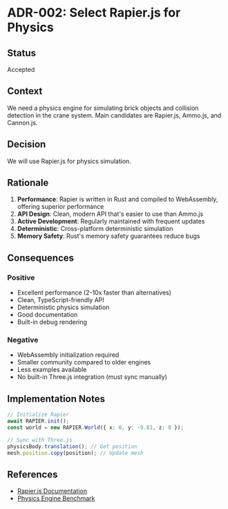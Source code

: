 # ADR-002: Select Rapier.js for Physics

## Status

Accepted

## Context

We need a physics engine for simulating brick objects and collision detection in the crane system. Main candidates are Rapier.js, Ammo.js, and Cannon.js.

## Decision

We will use Rapier.js for physics simulation.

## Rationale

1. **Performance**: Rapier is written in Rust and compiled to WebAssembly, offering superior performance
2. **API Design**: Clean, modern API that's easier to use than Ammo.js
3. **Active Development**: Regularly maintained with frequent updates
4. **Deterministic**: Cross-platform deterministic simulation
5. **Memory Safety**: Rust's memory safety guarantees reduce bugs

## Consequences

### Positive

- Excellent performance (2-10x faster than alternatives)
- Clean, TypeScript-friendly API
- Deterministic physics simulation
- Good documentation
- Built-in debug rendering

### Negative

- WebAssembly initialization required
- Smaller community compared to older engines
- Less examples available
- No built-in Three.js integration (must sync manually)

## Implementation Notes

```typescript
// Initialize Rapier
await RAPIER.init();
const world = new RAPIER.World({ x: 0, y: -9.81, z: 0 });

// Sync with Three.js
physicsBody.translation(); // Get position
mesh.position.copy(position); // Update mesh
```

## References

- [Rapier.js Documentation](https://rapier.rs/docs/)
- [Physics Engine Benchmark](https://github.com/pmndrs/physics-benchmark)